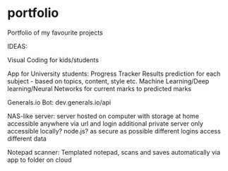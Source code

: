 # portfolio
Portfolio of my favourite projects













IDEAS:

Visual Coding for kids/students









App for University students:
	Progress Tracker
	Results prediction for each subject - based on topics, content, style etc.
	Machine Learning/Deep learning/Neural Networks for current marks to predicted marks







Generals.io Bot:
dev.generals.io/api








NAS-like server:
	server hosted on computer with storage at home
	accessible anywhere via url and login
	additional private server only accessible locally?
	node.js?
	as secure as possible
	different logins access different data


Notepad scanner:
	Templated notepad, scans and saves automatically via app to folder on cloud
